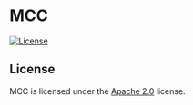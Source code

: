 # MCC

[![License](https://img.shields.io/github/license/LXGaming/MCC?label=License&cacheSeconds=86400)](https://github.com/LXGaming/MCC/blob/master/LICENSE)

## License
MCC is licensed under the [Apache 2.0](https://github.com/LXGaming/MCC/blob/master/LICENSE) license.